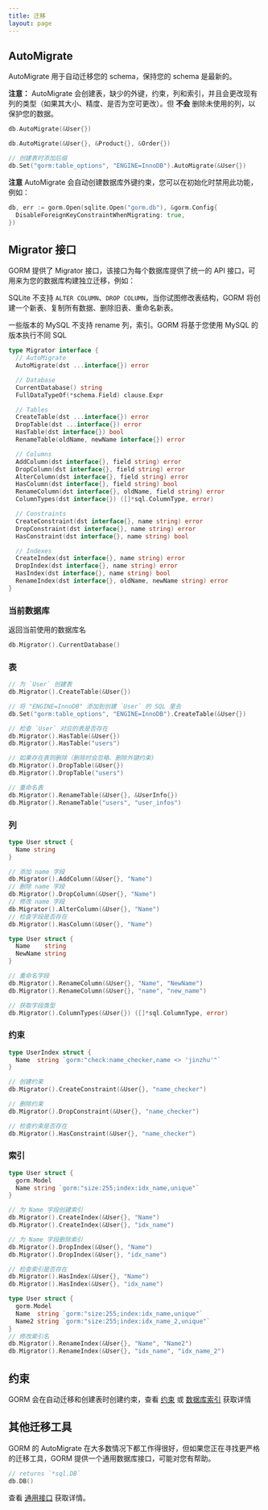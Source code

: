 ```yaml
---
title: 迁移
layout: page
---
```


## AutoMigrate

AutoMigrate 用于自动迁移您的 schema，保持您的 schema 是最新的。

**注意：** AutoMigrate 会创建表，缺少的外键，约束，列和索引，并且会更改现有列的类型（如果其大小、精度、是否为空可更改）。但 **不会** 删除未使用的列，以保护您的数据。

```go
db.AutoMigrate(&User{})

db.AutoMigrate(&User{}, &Product{}, &Order{})

// 创建表时添加后缀
db.Set("gorm:table_options", "ENGINE=InnoDB").AutoMigrate(&User{})
```

**注意** AutoMigrate 会自动创建数据库外键约束，您可以在初始化时禁用此功能，例如：

```go
db, err := gorm.Open(sqlite.Open("gorm.db"), &gorm.Config{
  DisableForeignKeyConstraintWhenMigrating: true,
})
```

## Migrator 接口

GORM 提供了 Migrator 接口，该接口为每个数据库提供了统一的 API 接口，可用来为您的数据库构建独立迁移，例如：

SQLite 不支持 `ALTER COLUMN`、`DROP COLUMN`，当你试图修改表结构，GORM 将创建一个新表、复制所有数据、删除旧表、重命名新表。

一些版本的 MySQL 不支持 rename 列，索引。GORM 将基于您使用 MySQL 的版本执行不同 SQL

```go
type Migrator interface {
  // AutoMigrate
  AutoMigrate(dst ...interface{}) error

  // Database
  CurrentDatabase() string
  FullDataTypeOf(*schema.Field) clause.Expr

  // Tables
  CreateTable(dst ...interface{}) error
  DropTable(dst ...interface{}) error
  HasTable(dst interface{}) bool
  RenameTable(oldName, newName interface{}) error

  // Columns
  AddColumn(dst interface{}, field string) error
  DropColumn(dst interface{}, field string) error
  AlterColumn(dst interface{}, field string) error
  HasColumn(dst interface{}, field string) bool
  RenameColumn(dst interface{}, oldName, field string) error
  ColumnTypes(dst interface{}) ([]*sql.ColumnType, error)

  // Constraints
  CreateConstraint(dst interface{}, name string) error
  DropConstraint(dst interface{}, name string) error
  HasConstraint(dst interface{}, name string) bool

  // Indexes
  CreateIndex(dst interface{}, name string) error
  DropIndex(dst interface{}, name string) error
  HasIndex(dst interface{}, name string) bool
  RenameIndex(dst interface{}, oldName, newName string) error
}
```

### 当前数据库

返回当前使用的数据库名

```go
db.Migrator().CurrentDatabase()
```

### 表

```go
// 为 `User` 创建表
db.Migrator().CreateTable(&User{})

// 将 "ENGINE=InnoDB" 添加到创建 `User` 的 SQL 里去
db.Set("gorm:table_options", "ENGINE=InnoDB").CreateTable(&User{})

// 检查 `User` 对应的表是否存在
db.Migrator().HasTable(&User{})
db.Migrator().HasTable("users")

// 如果存在表则删除（删除时会忽略、删除外键约束)
db.Migrator().DropTable(&User{})
db.Migrator().DropTable("users")

// 重命名表
db.Migrator().RenameTable(&User{}, &UserInfo{})
db.Migrator().RenameTable("users", "user_infos")
```

### 列

```go
type User struct {
  Name string
}

// 添加 name 字段
db.Migrator().AddColumn(&User{}, "Name")
// 删除 name 字段
db.Migrator().DropColumn(&User{}, "Name")
// 修改 name 字段
db.Migrator().AlterColumn(&User{}, "Name")
// 检查字段是否存在
db.Migrator().HasColumn(&User{}, "Name")

type User struct {
  Name    string
  NewName string
}

// 重命名字段
db.Migrator().RenameColumn(&User{}, "Name", "NewName")
db.Migrator().RenameColumn(&User{}, "name", "new_name")

// 获取字段类型
db.Migrator().ColumnTypes(&User{}) ([]*sql.ColumnType, error)
```

### 约束

```go
type UserIndex struct {
  Name  string `gorm:"check:name_checker,name <> 'jinzhu'"`
}

// 创建约束
db.Migrator().CreateConstraint(&User{}, "name_checker")

// 删除约束
db.Migrator().DropConstraint(&User{}, "name_checker")

// 检查约束是否存在
db.Migrator().HasConstraint(&User{}, "name_checker")
```

### 索引

```go
type User struct {
  gorm.Model
  Name string `gorm:"size:255;index:idx_name,unique"`
}

// 为 Name 字段创建索引
db.Migrator().CreateIndex(&User{}, "Name")
db.Migrator().CreateIndex(&User{}, "idx_name")

// 为 Name 字段删除索引
db.Migrator().DropIndex(&User{}, "Name")
db.Migrator().DropIndex(&User{}, "idx_name")

// 检查索引是否存在
db.Migrator().HasIndex(&User{}, "Name")
db.Migrator().HasIndex(&User{}, "idx_name")

type User struct {
  gorm.Model
  Name  string `gorm:"size:255;index:idx_name,unique"`
  Name2 string `gorm:"size:255;index:idx_name_2,unique"`
}
// 修改索引名
db.Migrator().RenameIndex(&User{}, "Name", "Name2")
db.Migrator().RenameIndex(&User{}, "idx_name", "idx_name_2")
```

## 约束

GORM 会在自动迁移和创建表时创建约束，查看 [约束](constraints.html) 或 [数据库索引](indexes.html) 获取详情

## 其他迁移工具

GORM 的 AutoMigrate 在大多数情况下都工作得很好，但如果您正在寻找更严格的迁移工具，GORM 提供一个通用数据库接口，可能对您有帮助。

```go
// returns `*sql.DB`
db.DB()
```

查看 [通用接口](generic_interface.html) 获取详情。
